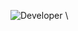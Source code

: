 ![Developer](https://github.com/SewminaRanawaka/SewminaRanawaka/assets/154722406/2b82291e-3bf6-48f4-884a-62a5abcab98d)
\

